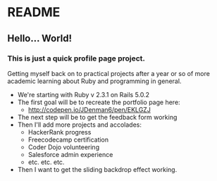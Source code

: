 # README

## Hello... World!
### This is just a quick profile page project.

Getting myself back on to practical projects after a year or so of more
academic learning about Ruby and programming in general.

* We're starting with Ruby v 2.3.1 on  Rails 5.0.2
* The first goal will be to recreate the portfolio page here:
  - http://codepen.io/JDenman6/pen/EKLGZJ
* The next step will be to get the feedback form working
* Then I'll add more projects and accolades:
  - HackerRank progress
  - Freecodecamp certification
  - Coder Dojo volunteering
  - Salesforce admin experience
  - etc. etc. etc.
* Then I want to get the sliding backdrop effect working.
